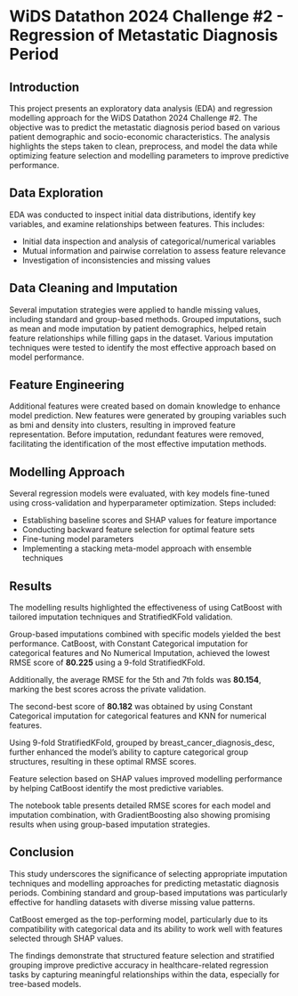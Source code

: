 # WiDS Datathon 2024 Challenge #2 - Regression of Metastatic Diagnosis Period
## Introduction
This project presents an exploratory data analysis (EDA) and regression modelling approach for the WiDS Datathon 2024 Challenge #2. The objective was to predict the metastatic diagnosis period based on various patient demographic and socio-economic characteristics. The analysis highlights the steps taken to clean, preprocess, and model the data while optimizing feature selection and modelling parameters to improve predictive performance.

## Data Exploration
EDA was conducted to inspect initial data distributions, identify key variables, and examine relationships between features. This includes:

- Initial data inspection and analysis of categorical/numerical variables
- Mutual information and pairwise correlation to assess feature relevance
- Investigation of inconsistencies and missing values
  
## Data Cleaning and Imputation
Several imputation strategies were applied to handle missing values, including standard and group-based methods. Grouped imputations, such as mean and mode imputation by patient demographics, helped retain feature relationships while filling gaps in the dataset. Various imputation techniques were tested to identify the most effective approach based on model performance.

## Feature Engineering
Additional features were created based on domain knowledge to enhance model prediction. New features were generated by grouping variables such as bmi and density into clusters, resulting in improved feature representation. Before imputation, redundant features were removed, facilitating the identification of the most effective imputation methods.

## Modelling Approach
Several regression models were evaluated, with key models fine-tuned using cross-validation and hyperparameter optimization. Steps included:

- Establishing baseline scores and SHAP values for feature importance
- Conducting backward feature selection for optimal feature sets
- Fine-tuning model parameters
- Implementing a stacking meta-model approach with ensemble techniques
  
## Results

The modelling results highlighted the effectiveness of using CatBoost with tailored imputation techniques and StratifiedKFold validation.

Group-based imputations combined with specific models yielded the best performance. CatBoost, with Constant Categorical imputation for categorical features and No Numerical Imputation, achieved the lowest RMSE score of **80.225** using a 9-fold StratifiedKFold.

Additionally, the average RMSE for the 5th and 7th folds was **80.154**, marking the best scores across the private validation.

The second-best score of **80.182** was obtained by using Constant Categorical imputation for categorical features and KNN for numerical features.

Using 9-fold StratifiedKFold, grouped by breast_cancer_diagnosis_desc, further enhanced the model’s ability to capture categorical group structures, resulting in these optimal RMSE scores.

Feature selection based on SHAP values improved modelling performance by helping CatBoost identify the most predictive variables.

The notebook table presents detailed RMSE scores for each model and imputation combination, with GradientBoosting also showing promising results when using group-based imputation strategies.

## Conclusion
This study underscores the significance of selecting appropriate imputation techniques and modelling approaches for predicting metastatic diagnosis periods. Combining standard and group-based imputations was particularly effective for handling datasets with diverse missing value patterns. 

CatBoost emerged as the top-performing model, particularly due to its compatibility with categorical data and its ability to work well with features selected through SHAP values. 

The findings demonstrate that structured feature selection and stratified grouping improve predictive accuracy in healthcare-related regression tasks by capturing meaningful relationships within the data, especially for tree-based models.
